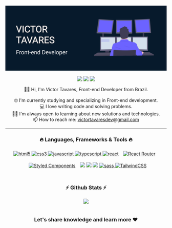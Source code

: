![Victor Tavares](./topo.png)

<p align="center">
  <a href="https://github.com/victortavaresdev"><img src="https://img.shields.io/badge/GitHub-100000?style=for-the-badge&logo=github&logoColor=white" height="20" /></a>
  <a href="mailto:victortavaresdev@gmail.com"><img src="https://img.shields.io/badge/Gmail-D14836?style=for-the-badge&logo=gmail&logoColor=white" height="20" /></a>
  <a href="https://www.linkedin.com/in/victor-tavares-dev/"><img src="https://img.shields.io/badge/LinkedIn-0077B5?style=for-the-badge&logo=linkedin&logoColor=white" height="20" /></a>
</p>

<p align="center">
  🙋‍♂️ Hi, I'm Victor Tavares, Front-end Developer from Brazil.
  <br>
  <br>
  🤓 I'm currently studying and specializing in Front-end development.
  <br>
  💻 I love writing code and solving problems.
  <br>
  👨‍💻 I'm always open to learning about new solutions and technologies.
  <br>
  📫 How to reach me: <a href="mailto: victortavaresdev@gmail.com">victortavaresdev@gmail.com</a>
</p>

<hr>

<h3 align="center">🔥 Languages, Frameworks & Tools 🔥</h3>

<p align="center">
    <a href="https://www.w3.org/html/" target="_blank"> <img src="https://img.shields.io/badge/HTML5-282C34?logo=html5&logoColor=E34F26" alt="html5" height="20"/>     </a>
    <a href="https://www.w3schools.com/css/" target="_blank"> <img src="https://img.shields.io/badge/CSS3-282C34?logo=css3&logoColor=1572B6" alt="css3"               height="20"/> </a>
     <a href="https://developer.mozilla.org/en-US/docs/Web/JavaScript" target="_blank"> <img src="https://img.shields.io/badge/JavaScript-282C34? logo=JavaScript&logoColor=F7DF1E" alt="javascript" height="20"/> </a> 
    <a href="https://www.typescriptlang.org/" target="_blank"> <img src="https://img.shields.io/badge/TypeScript-282C34? logo=TypeScript&logoColor=F7DF1E"           alt="typescript" height="20"/> </a> 
    <a href="https://reactjs.org/" target="_blank"> <img src="https://img.shields.io/badge/React-282C34?logo=react&logoColor=61dafb" alt="react" height="20"/></a>
    <a href="https://nextjs.org/" target="_blank"><img style="margin: 10px" src="https://img.shields.io/badge/Next-282C34?logo=nextjs&logoColor=d6100d" alt="React     Router" height="20" /></a>
    <a href="https://styled-components.com/" target="_blank"><img style="margin: 10px" src="https://img.shields.io/static/v1?label=&message=styled-components&color=282C34&logo=styled-components&logoColor=DB7093" alt="Styled Components" height="20" /></a>
   <a href="https://testing-library.com/"><img src="https://img.shields.io/badge/Testing_Library-282C34?Testing_Library=for-the-badge&logo=testing-library&logoColor=ED3B3A"  height="20" /></a>
   <a href="https://jestjs.io/"><img src="https://img.shields.io/badge/Jest-282C34?logo=jest&logoColor=40f561"  height="20" /></a>
   <a href="https://git-scm.com/"><img src="https://img.shields.io/badge/git-282C34?logo=git&logoColor=F05032" height="20" /></a>
   <a href="https://sass-lang.com" target="_blank"> <img src="https://img.shields.io/badge/Sass-282C34?logo=sass&logoColor=CC6699" alt="sass" height="20" /> </a>
   <a href="https://tailwindcss.com/" target="_blank"> <img src="https://img.shields.io/badge/TailwindCSS-282C34?logo=Tailwindcss&logoColor=CC6699"                  alt="TailwindCSS" height="20" /> </a>
</p>

#

<h3 align="center">⚡ Github Stats ⚡</h3>

<div align="center" href="https://github.com/victortavaresdev">
  <img align="center" src="https://github-readme-stats.vercel.app/api/top-langs/?username=victortavaresdev&layout=compact&theme=tokyonight" />
</div>

#

<div align="center">

### Let's share knowledge and learn more ❤️ 

</div>











 
